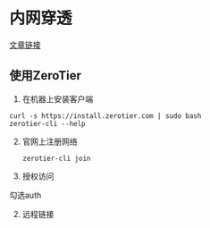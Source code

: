 # 内网穿透

[文章链接](https://www.jianshu.com/p/a09aa28b641a)

## 使用ZeroTier

1. 在机器上安装客户端

```
curl -s https://install.zerotier.com | sudo bash
zerotier-cli --help
```

2. 官网上注册网络

   ````
   zerotier-cli join 
   ````

3. 授权访问

勾选auth

2. 远程链接

